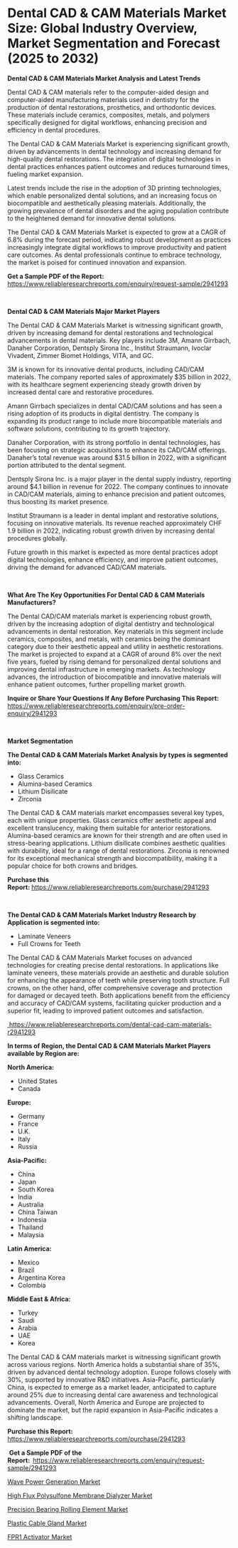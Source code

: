 <p><h1>Dental CAD & CAM Materials Market Size: Global Industry Overview, Market Segmentation and Forecast (2025 to 2032)</h1></p><p><strong>Dental CAD & CAM Materials Market Analysis and Latest Trends</strong></p>
<p><p>Dental CAD & CAM materials refer to the computer-aided design and computer-aided manufacturing materials used in dentistry for the production of dental restorations, prosthetics, and orthodontic devices. These materials include ceramics, composites, metals, and polymers specifically designed for digital workflows, enhancing precision and efficiency in dental procedures.</p><p>The Dental CAD & CAM Materials Market is experiencing significant growth, driven by advancements in dental technology and increasing demand for high-quality dental restorations. The integration of digital technologies in dental practices enhances patient outcomes and reduces turnaround times, fueling market expansion.</p><p>Latest trends include the rise in the adoption of 3D printing technologies, which enable personalized dental solutions, and an increasing focus on biocompatible and aesthetically pleasing materials. Additionally, the growing prevalence of dental disorders and the aging population contribute to the heightened demand for innovative dental solutions.</p><p>The Dental CAD & CAM Materials Market is expected to grow at a CAGR of 6.8% during the forecast period, indicating robust development as practices increasingly integrate digital workflows to improve productivity and patient care outcomes. As dental professionals continue to embrace technology, the market is poised for continued innovation and expansion.</p></p>
<p><strong>Get a Sample PDF of the Report:&nbsp;</strong> <a href="https://www.reliableresearchreports.com/enquiry/request-sample/2941293?utm_campaign=12&utm_medium=2&utm_source=Github&utm_content=ia&utm_term=15032025&utm_id=dental-cad-cam-materials">https://www.reliableresearchreports.com/enquiry/request-sample/2941293</a></p>
<p>&nbsp;</p>
<p><strong>Dental CAD & CAM Materials Major Market Players</strong></p>
<p><p>The Dental CAD & CAM Materials Market is witnessing significant growth, driven by increasing demand for dental restorations and technological advancements in dental materials. Key players include 3M, Amann Girrbach, Danaher Corporation, Dentsply Sirona Inc., Institut Straumann, Ivoclar Vivadent, Zimmer Biomet Holdings, VITA, and GC.</p><p>3M is known for its innovative dental products, including CAD/CAM materials. The company reported sales of approximately $35 billion in 2022, with its healthcare segment experiencing steady growth driven by increased dental care and restorative procedures.</p><p>Amann Girrbach specializes in dental CAD/CAM solutions and has seen a rising adoption of its products in digital dentistry. The company is expanding its product range to include more biocompatible materials and software solutions, contributing to its growth trajectory.</p><p>Danaher Corporation, with its strong portfolio in dental technologies, has been focusing on strategic acquisitions to enhance its CAD/CAM offerings. Danaher’s total revenue was around $31.5 billion in 2022, with a significant portion attributed to the dental segment.</p><p>Dentsply Sirona Inc. is a major player in the dental supply industry, reporting around $4.1 billion in revenue for 2022. The company continues to innovate in CAD/CAM materials, aiming to enhance precision and patient outcomes, thus boosting its market presence.</p><p>Institut Straumann is a leader in dental implant and restorative solutions, focusing on innovative materials. Its revenue reached approximately CHF 1.9 billion in 2022, indicating robust growth driven by increasing dental procedures globally.</p><p>Future growth in this market is expected as more dental practices adopt digital technologies, enhance efficiency, and improve patient outcomes, driving the demand for advanced CAD/CAM materials.</p></p>
<p>&nbsp;</p>
<p><strong>What Are The Key Opportunities For Dental CAD & CAM Materials Manufacturers?</strong></p>
<p><p>The Dental CAD/CAM materials market is experiencing robust growth, driven by the increasing adoption of digital dentistry and technological advancements in dental restoration. Key materials in this segment include ceramics, composites, and metals, with ceramics being the dominant category due to their aesthetic appeal and utility in aesthetic restorations. The market is projected to expand at a CAGR of around 8% over the next five years, fueled by rising demand for personalized dental solutions and improving dental infrastructure in emerging markets. As technology advances, the introduction of biocompatible and innovative materials will enhance patient outcomes, further propelling market growth.</p></p>
<p><strong>Inquire or Share Your Questions If Any Before Purchasing This Report:</strong> <a href="https://www.reliableresearchreports.com/enquiry/pre-order-enquiry/2941293?utm_campaign=12&utm_medium=2&utm_source=Github&utm_content=ia&utm_term=15032025&utm_id=dental-cad-cam-materials">https://www.reliableresearchreports.com/enquiry/pre-order-enquiry/2941293</a></p>
<p>&nbsp;</p>
<p><strong>Market Segmentation</strong></p>
<p><strong>The Dental CAD & CAM Materials Market Analysis by types is segmented into:</strong></p>
<p><ul><li>Glass Ceramics</li><li>Alumina-based Ceramics</li><li>Lithium Disilicate</li><li>Zirconia</li></ul></p>
<p><p>The Dental CAD & CAM materials market encompasses several key types, each with unique properties. Glass ceramics offer aesthetic appeal and excellent translucency, making them suitable for anterior restorations. Alumina-based ceramics are known for their strength and are often used in stress-bearing applications. Lithium disilicate combines aesthetic qualities with durability, ideal for a range of dental restorations. Zirconia is renowned for its exceptional mechanical strength and biocompatibility, making it a popular choice for both crowns and bridges.</p></p>
<p><strong>Purchase this Report:&nbsp;</strong><a href="https://www.reliableresearchreports.com/purchase/2941293?utm_campaign=12&utm_medium=2&utm_source=Github&utm_content=ia&utm_term=15032025&utm_id=dental-cad-cam-materials">https://www.reliableresearchreports.com/purchase/2941293</a></p>
<p>&nbsp;</p>
<p><strong>The Dental CAD & CAM Materials Market Industry Research by Application is segmented into:</strong></p>
<p><ul><li>Laminate Veneers</li><li>Full Crowns for Teeth</li></ul></p>
<p><p>The Dental CAD & CAM Materials Market focuses on advanced technologies for creating precise dental restorations. In applications like laminate veneers, these materials provide an aesthetic and durable solution for enhancing the appearance of teeth while preserving tooth structure. Full crowns, on the other hand, offer comprehensive coverage and protection for damaged or decayed teeth. Both applications benefit from the efficiency and accuracy of CAD/CAM systems, facilitating quicker production and a superior fit, leading to improved patient outcomes and satisfaction.</p></p>
<p><a href="https://www.reliableresearchreports.com/dental-cad-cam-materials-r2941293?utm_campaign=12&utm_medium=2&utm_source=Github&utm_content=ia&utm_term=15032025&utm_id=dental-cad-cam-materials">&nbsp;https://www.reliableresearchreports.com/dental-cad-cam-materials-r2941293</a></p>
<p><strong>In terms of Region, the Dental CAD & CAM Materials Market Players available by Region are:</strong></p>
<p>
    <p> <strong> North America: </strong>
        <ul>
            <li>United States</li>
            <li>Canada</li>
        </ul>
        </p> 
    <p> <strong> Europe: </strong>
        <ul>
            <li>Germany</li>
            <li>France</li>
            <li>U.K.</li>
            <li>Italy</li>
            <li>Russia</li>
        </ul>
        </p> 
    <p> <strong> Asia-Pacific: </strong>
        <ul>
            <li>China</li>
            <li>Japan</li>
            <li>South Korea</li>
            <li>India</li>
            <li>Australia</li>
            <li>China Taiwan</li>
            <li>Indonesia</li>
            <li>Thailand</li>
            <li>Malaysia</li>
        </ul>
        </p> 
    <p> <strong> Latin America: </strong>
        <ul>
            <li>Mexico</li>
            <li>Brazil</li>
            <li>Argentina Korea</li>
            <li>Colombia</li>
        </ul>
        </p> 
    <p> <strong> Middle East & Africa: </strong>
        <ul>
            <li>Turkey</li>
            <li>Saudi</li>
            <li>Arabia</li>
            <li>UAE</li>
            <li>Korea</li>
        </ul>
    </p>
    </p>
<p><p>The Dental CAD & CAM materials market is witnessing significant growth across various regions. North America holds a substantial share of 35%, driven by advanced dental technology adoption. Europe follows closely with 30%, supported by innovative R&D initiatives. Asia-Pacific, particularly China, is expected to emerge as a market leader, anticipated to capture around 25% due to increasing dental care awareness and technological advancements. Overall, North America and Europe are projected to dominate the market, but the rapid expansion in Asia-Pacific indicates a shifting landscape.</p></p>
<p><strong>Purchase this Report: </strong><a href="https://www.reliableresearchreports.com/purchase/2941293?utm_campaign=12&utm_medium=2&utm_source=Github&utm_content=ia&utm_term=15032025&utm_id=dental-cad-cam-materials">https://www.reliableresearchreports.com/purchase/2941293</a></p>
<p>&nbsp;<strong>Get a Sample PDF of the Report:&nbsp;&nbsp;</strong><a href="https://www.reliableresearchreports.com/enquiry/request-sample/2941293?utm_campaign=12&utm_medium=2&utm_source=Github&utm_content=ia&utm_term=15032025&utm_id=dental-cad-cam-materials">https://www.reliableresearchreports.com/enquiry/request-sample/2941293</a></p>
<p><strong></strong></p>
<p><p><a href="https://github.com/meenafadilkh/Market-Research-Report-List-1/blob/main/wave-power-generation-market.md?utm_campaign=12&utm_medium=2&utm_source=Github&utm_content=ia&utm_term=15032025&utm_id=dental-cad-cam-materials">Wave Power Generation Market</a></p><p><a href="https://github.com/roceljiabur/Market-Research-Report-List-1/blob/main/high-flux-polysulfone-membrane-dialyzer-market.md?utm_campaign=12&utm_medium=2&utm_source=Github&utm_content=ia&utm_term=15032025&utm_id=dental-cad-cam-materials">High Flux Polysulfone Membrane Dialyzer Market</a></p><p><a href="https://github.com/gaiusmelyna/Market-Research-Report-List-1/blob/main/precision-bearing-rolling-element-market.md?utm_campaign=12&utm_medium=2&utm_source=Github&utm_content=ia&utm_term=15032025&utm_id=dental-cad-cam-materials">Precision Bearing Rolling Element Market</a></p><p><a href="https://github.com/pupunhez/Market-Research-Report-List-1/blob/main/plastic-cable-gland-market.md?utm_campaign=12&utm_medium=2&utm_source=Github&utm_content=ia&utm_term=15032025&utm_id=dental-cad-cam-materials">Plastic Cable Gland Market</a></p><p><a href="https://github.com/safurdorthu8/Market-Research-Report-List-1/blob/main/fpr1-activator-market.md?utm_campaign=12&utm_medium=2&utm_source=Github&utm_content=ia&utm_term=15032025&utm_id=dental-cad-cam-materials">FPR1 Activator Market</a></p></p>